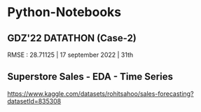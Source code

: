 # Python-Notebooks

## GDZ'22 DATATHON (Case-2)

RMSE : 28.71125 | 17 september 2022 | 31th

## Superstore Sales - EDA - Time Series

https://www.kaggle.com/datasets/rohitsahoo/sales-forecasting?datasetId=835308


